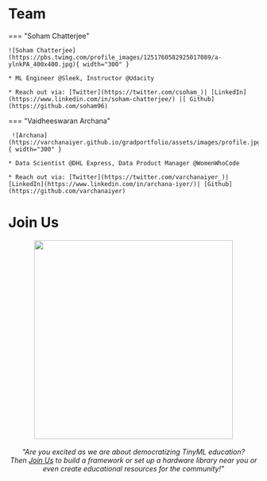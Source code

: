 # Team


=== "Soham Chatterjee"

    ![Soham Chatterjee](https://pbs.twimg.com/profile_images/1251760582925017089/a-ylnkPA_400x400.jpg){ width="300" }

    * ML Engineer @Sleek, Instructor @Udacity

    * Reach out via: [Twitter](https://twitter.com/csoham_)| [LinkedIn](https://www.linkedin.com/in/soham-chatterjee/) |[ Github](https://github.com/soham96)

=== "Vaidheeswaran Archana"

     ![Archana](https://varchanaiyer.github.io/gradportfolio/assets/images/profile.jpg){ width="300" }

    * Data Scientist @DHL Express, Data Product Manager @WomenWhoCode

    * Reach out via: [Twitter](https://twitter.com/varchanaiyer_)| [LinkedIn](https://www.linkedin.com/in/archana-iyer/)| [Github](https://github.com/varchanaiyer)


# **Join Us**

<p align=center><i>
    <img src="https://pbs.twimg.com/media/FIhqHmHXoAoL6CM?format=jpg&name=large" width="400" height="400"/> <br />
    <br />
    "Are you excited as we are about democratizing TinyML education?<br />
    Then <a href="https://forms.gle/iFNDpnXRpQ9TYSsVA">Join Us</a> to build a framework or set up a hardware library near you or even create educational resources for the community!"<br />
    
</p></i>




